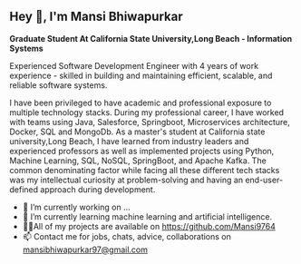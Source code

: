 ## Hey 👋, I'm Mansi Bhiwapurkar 


**Graduate Student At California State University,Long Beach - Information Systems** 

Experienced Software Development Engineer with 4 years of work experience - skilled in building and maintaining efficient, scalable, and reliable software systems.

I have been privileged to have academic and professional exposure to multiple technology stacks. During my professional career, I have worked with teams using Java, Salesforce, Springboot, Microservices architecture, Docker, SQL and MongoDb. As a master's student at California state university,Long Beach, I have learned from industry leaders and experienced professors as well as implemented projects using Python, Machine Learning, SQL, NoSQL, SpringBoot, and Apache Kafka. The common denominating factor while facing all these different tech stacks was my intellectual curiosity at problem-solving and having an end-user-defined approach during development.

- 🔭 I’m currently working on ...
- 🌱 I’m currently learning machine learning and artificial intelligence.
- :technologist:All of my projects are available on https://github.com/Mansi9764
- 📫 Contact me for jobs, chats, advice, collaborations on mansibhiwapurkar97@gmail.com
 
